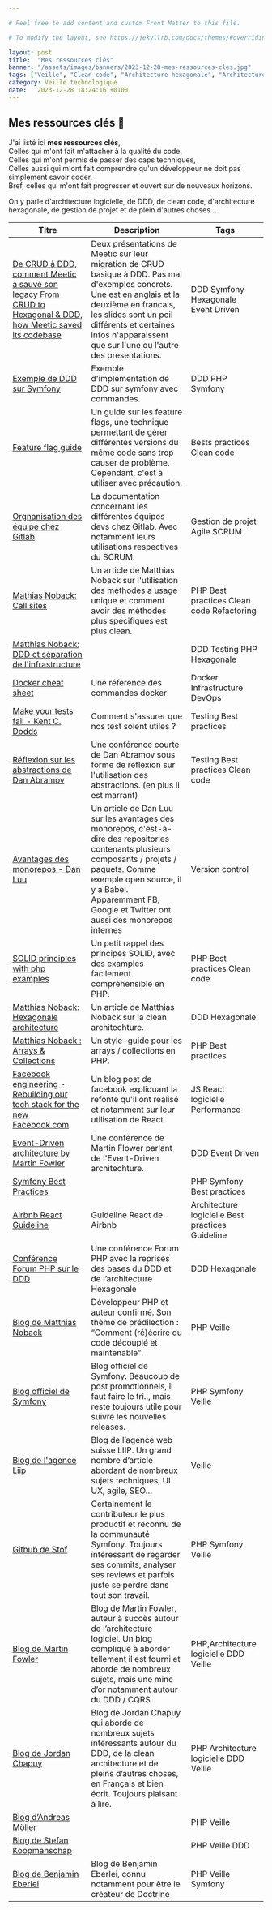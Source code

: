 ```yaml
---

# Feel free to add content and custom Front Matter to this file.

# To modify the layout, see https://jekyllrb.com/docs/themes/#overriding-theme-defaults

layout: post
title:  "Mes ressources clés"
banner: "/assets/images/banners/2023-12-28-mes-ressources-cles.jpg"
tags: ["Veille", "Clean code", "Architecture hexagonale", "Architecture logicielle", "DDD", "CQRS"]
category: Veille technologique
date:   2023-12-28 18:24:16 +0100
---
```


## Mes ressources clés 💎

J'ai listé ici **mes ressources clés**,   
Celles qui m'ont fait m'attacher à la qualité du code,    
Celles qui m'ont permis de passer des caps techniques,   
Celles aussi qui m'ont fait comprendre qu'un développeur ne doit pas simplement savoir coder,   
Bref, celles qui m'ont fait progresser et ouvert sur de nouveaux horizons.

On y parle d'architecture logicielle, de DDD, de clean code, d'architecture hexagonale,
de gestion de projet et de plein d'autres choses ...

| Titre                                                                                                                                                                                                                                                                                                              | Description                                                                                                                                                                                                                                                           | Tags                                                                                                                                                   |
|--------------------------------------------------------------------------------------------------------------------------------------------------------------------------------------------------------------------------------------------------------------------------------------------------------------------|-----------------------------------------------------------------------------------------------------------------------------------------------------------------------------------------------------------------------------------------------------------------------|--------------------------------------------------------------------------------------------------------------------------------------------------------|
| [De CRUD à DDD, comment Meetic a sauvé son legacy](https://speakerdeck.com/jmlamodiere/de-crud-a-ddd-comment-meetic-a-sauve-son-legacy?slide=1)    [From CRUD to Hexagonal & DDD, how Meetic saved its codebase](https://speakerdeck.com/jmlamodiere/from-crud-to-hexagonal-and-ddd-how-meetic-saved-its-codebase) | Deux présentations de Meetic sur leur migration de CRUD basique à DDD. Pas mal d'exemples concrets.    Une est en anglais et la deuxième en francais, les slides sont un poil différents et certaines infos n'apparaissent que sur l'une ou l'autre des presentations. | <span class="badge">DDD</span> <span class="badge">Symfony</span>  <span class="badge">Hexagonale</span>  <span class="badge">Event Driven</span>      |
| [Exemple de DDD sur Symfony](https://dev.to/ludofleury/domain-driven-design-avec-php-symfony-1p2h)                                                                                                                                                                                                                 | Exemple d'implémentation de DDD sur symfony avec commandes.                                                                                                                                                                                                           | <span class="badge">DDD</span> <span class="badge">PHP</span> <span class="badge">Symfony</span>                                                       |
| [Feature flag guide](https://martinfowler.com/articles/feature-toggles.html)                                                                                                                                                                                                                                       | Un guide sur les feature flags, une technique permettant de gérer différentes versions du même code sans trop causer de problème. Cependant, c'est à utiliser avec précaution.                                                                                        | <span class="badge">Bests practices</span> <span class="badge">Clean code</span>                                                                       |
| [Orgnanisation des équipe chez Gitlab](https://about.gitlab.com/handbook/engineering/development/enablement/)                                                                                                                                                                                                      | La documentation concernant les différentes équipes devs chez Gitlab. Avec notamment leurs utilisations respectives du SCRUM.                                                                                                                                         | <span class="badge">Gestion de projet</span> <span class="badge">Agile</span> <span class="badge">SCRUM</span>                                         |
| [Mathias Noback: Call sites](https://matthiasnoback.nl/2018/01/unary-call-sites-intention-and-revealing-interfaces/)                                                                                                                                                                                               | Un article de Matthias Noback sur l'utilisation des méthodes a usage unique et comment avoir des méthodes plus spécifiques est plus clean.                                                                                                                            | <span class="badge">PHP</span> <span class="badge">Best practices</span> <span class="badge">Clean code</span>  <span class="badge">Refactoring</span> |
| [Matthias Noback: DDD et séparation de l'infrastructure](https://matthiasnoback.nl/2020/05/ddd-and-your-database/)                                                                                                                                                                                                 |                                                                                                                                                                                                                                                                       | <span class="badge">DDD</span> <span class="badge">Testing</span> <span class="badge">PHP</span> <span class="badge">Hexagonale</span>                 |
| [Docker cheat sheet](https://www.docker.com/sites/default/files/d8/2019-09/docker-cheat-sheet.pdf)                                                                                                                                                                                                                 | Une réference des commandes docker                                                                                                                                                                                                                                    | <span class="badge">Docker</span> <span class="badge">Infrastructure</span> <span class="badge">DevOps</span>                                          |
| [Make your tests fail - Kent C. Dodds](https://kentcdodds.com/blog/make-your-test-fail)                                                                                                                                                                                                                            | Comment s'assurer que nos test soient utiles ?                                                                                                                                                                                                                        | <span class="badge">Testing</span> <span class="badge">Best practices</span>                                                                           |
| [Réflexion sur les abstractions de Dan Abramov](https://www.deconstructconf.com/2019/dan-abramov-the-wet-codebase)                                                                                                                                                                                                 | Une conférence courte de Dan Abramov sous forme de reflexion sur l'utilisation des abstractions. (en plus il est marrant)                                                                                                                                             | <span class="badge">Testing</span> <span class="badge">Best practices</span> <span class="badge">Clean code</span>                                     |
| [Avantages des monorepos - Dan Luu](https://danluu.com/monorepo/)                                                                                                                                                                                                                                                  | Un article de Dan Luu sur les avantages des monorepos, c'est-à-dire des repositories contenants plusieurs composants / projets / paquets. Comme exemple open source, il y a Babel. Apparemment FB, Google et Twitter ont aussi des monorepos internes                 | <span class="badge">Version control</span>                                                                                                             |
| [SOLID principles with php examples](https://levelup.gitconnected.com/solid-principles-simplified-php-examples-based-dc6b4f8861f6)                                                                                                                                                                                 | Un petit rappel des principes SOLID, avec des examples facilement compréhensible en PHP.                                                                                                                                                                              | <span class="badge">PHP</span> <span class="badge">Best practices</span> <span class="badge">Clean code</span>                                         |
| [Matthias Noback: Hexagonale architecture](https://matthiasnoback.nl/2017/08/layers-ports-and-adapters-part-2-layers/)                                                                                                                                                                                             | Un article de Matthias Noback sur la clean architechture.                                                                                                                                                                                                             | <span class="badge">DDD</span> <span class="badge">Hexagonale</span>                                                                                   |
| [Matthias Noback : Arrays & Collections](https://matthiasnoback.nl/2020/01/rules-for-working-with-arrays-and-custom-collection-classes-in-php/)                                                                                                                                                                    | Un style-guide pour les arrays / collections en PHP.                                                                                                                                                                                                                  | <span class="badge">PHP</span> <span class="badge">Best practices</span>                                                                               |
| [Facebook engineering - Rebuilding our tech stack for the new Facebook.com](https://engineering.fb.com/web/facebook-redesign/)                                                                                                                                                                                     | Un blog post de facebook expliquant la refonte qu'il ont réalisé et notamment sur leur utilisation de React.                                                                                                                                                          | <span class="badge">JS</span> <span class="badge">React logicielle</span> <span class="badge">Performance</span>                                       |
| [Event-Driven architecture by Martin Fowler](https://www.youtube.com/watch?v=STKCRSUsyP0)                                                                                                                                                                                                                          | Une conférence de Martin Flower parlant de l'Event-Driven architechture.                                                                                                                                                                                              | <span class="badge">DDD</span> <span class="badge">Event Driven</span>                                                                                 |
| [Symfony Best Practices](https://symfony.com/doc/current/best_practices.html)                                                                                                                                                                                                                                      |                                                                                                                                                                                                                                                                       | <span class="badge">PHP</span> <span class="badge">Symfony</span> <span class="badge">Best practices</span>                                            |
| [Airbnb React Guideline](https://airbnb.io/javascript/react/)                                                                                                                                                                                                                                                      | Guideline React de Airbnb                                                                                                                                                                                                                                             | <span class="badge">Architecture logicielle</span> <span class="badge">Best practices</span> <span class="badge">Guideline</span>                      |
| [Conférence Forum PHP sur le DDD](https://afup.org/talks/4055-piochons-dans-les-pratiques-de-ddd-programmation-fonctionnelle-and-co-pour-notre-bien-a-toutes-et-tous)                                                                                                                                              | Une conférence Forum PHP avec la reprises des bases du DDD et de l’architecture Hexagonale                                                                                                                                                                            | <span class="badge">DDD</span> <span class="badge">Hexagonale</span>                                                                                   |
| [Blog de Matthias Noback](https://matthiasnoback.nl/)                                                                                                                                                                                                                                                              | Développeur PHP et auteur confirmé. Son thème de prédilection : “Comment (ré)écrire du code découplé et maintenable”.                                                                                                                                                 | <span class="badge">PHP</span> <span class="badge">Veille</span>                                                                                       |
| [Blog officiel de Symfony](https://symfony.com/blog/)                                                                                                                                                                                                                                                              | Blog officiel de Symfony. Beaucoup de post promotionnels, il faut faire le tri.., mais reste toujours utile pour suivre les nouvelles releases.                                                                                                                       | <span class="badge">PHP</span> <span class="badge">Symfony</span> <span class="badge">Veille</span>                                                    |
| [Blog de l'agence Liip](https://www.liip.ch/fr/blog)                                                                                                                                                                                                                                                               | Blog de l’agence web suisse LIIP. Un grand nombre d’article abordant de nombreux sujets techniques, UI UX, agile, SEO…                                                                                                                                                | <span class="badge">Veille</span>                                                                                                                      |
| [Github de Stof](https://github.com/stof)                                                                                                                                                                                                                                                                          | Certainement le contributeur le plus productif et reconnu de la communauté Symfony. Toujours intéressant de regarder ses commits, analyser ses reviews et parfois juste se perdre dans tout son travail.                                                              | <span class="badge">PHP</span> <span class="badge">Symfony</span> <span class="badge">Veille</span>                                                    |
| [Blog de Martin Fowler](https://martinfowler.com/)                                                                                                                                                                                                                                                                 | Blog de Martin Fowler, auteur à succès autour de l’architecture logiciel. Un blog compliqué à aborder tellement il est fourni et aborde de nombreux sujets, mais une mine d’or notamment autour du DDD / CQRS.                                                        | <span class="badge">PHP</span>,<span class="badge">Architecture logicielle</span> <span class="badge">DDD</span> <span class="badge">Veille</span>     |
| [Blog de Jordan Chapuy](https://jordanchapuy.com/posts/)                                                                                                                                                                                                                                                           | Blog de Jordan Chapuy qui aborde de nombreux sujets intéressants autour du DDD, de la clean architecture et de pleins d’autres choses, en Français et bien écrit. Toujours plaisant à lire.                                                                           | <span class="badge">PHP</span> <span class="badge">Architecture logicielle</span> <span class="badge">DDD</span> <span class="badge">Veille</span>     |
| [Blog d’Andreas Möller](https://localheinz.com/articles/)                                                                                                                                                                                                                                                          |                                                                                                                                                                                                                                                                       | <span class="badge">PHP</span> <span class="badge">Veille</span>                                                                                       |
| [Blog de Stefan Koopmanschap](https://skoop.dev/)                                                                                                                                                                                                                                                                  |                                                                                                                                                                                                                                                                       | <span class="badge">PHP</span> <span class="badge">Veille</span> <span class="badge">DDD</span>                                                        |
| [Blog de Benjamin Eberlei](https://www.beberlei.de/)                                                                                                                                                                                                                                                               | Blog de Benjamin Eberlei, connu notamment pour être le créateur de Doctrine                                                                                                                                                                                           | <span class="badge">PHP</span> <span class="badge">Veille</span> <span class="badge">Symfony</span>                                                    |
